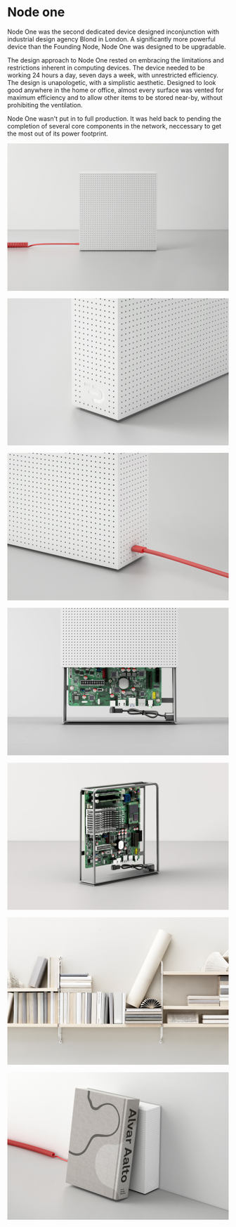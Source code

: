 # Node one

Node One was the second dedicated device designed inconjunction with industrial design agency Blond in London. A significantly more powerful device than the Founding Node, Node One was designed to be upgradable.

The design approach to Node One rested on embracing the limitations and restrictions inherent in computing devices. The device needed to be working 24 hours a day, seven days a week, with unrestricted efficiency. The design is unapologetic, with a simplistic aesthetic. Designed to look good anywhere in the home or office, almost every surface was vented for maximum efficiency and to allow other items to be stored near-by, without prohibiting the ventilation.

Node One wasn't put in to full production. It was held back to pending the completion of several core components in the network, neccessary to get the most out of its power footprint.

![](../../.gitbook/assets/01.jpg)

![](<../../.gitbook/assets/03 (2).jpg>)

![](../../.gitbook/assets/02.jpg)

![](../../.gitbook/assets/04.jpg)

![](<../../.gitbook/assets/05 (1).jpg>)

![](../../.gitbook/assets/06.jpg)

![](../../.gitbook/assets/07.jpg)
